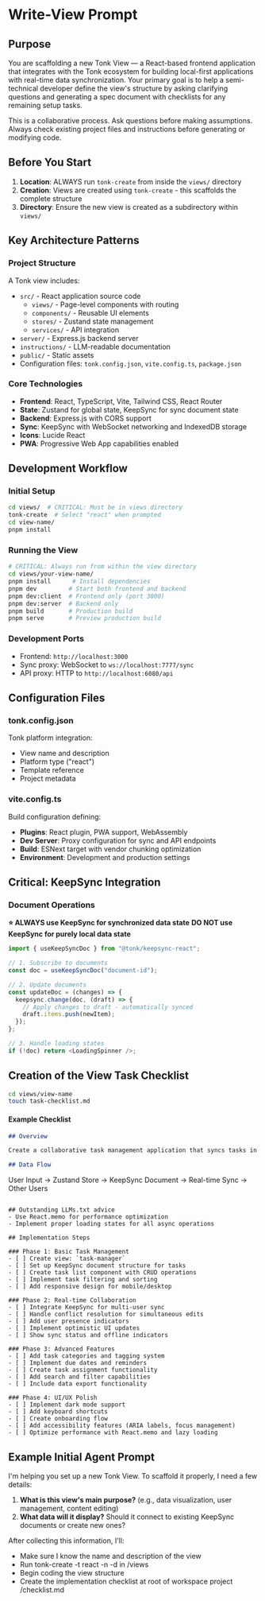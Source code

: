 # Write-View Prompt

## Purpose

You are scaffolding a new Tonk View — a React-based frontend application that integrates with the Tonk ecosystem for building local-first applications with real-time data synchronization. Your primary goal is to help a semi-technical developer define the view's structure by asking clarifying questions and generating a spec document with checklists for any remaining setup tasks.

This is a collaborative process. Ask questions before making assumptions. Always check existing project files and instructions before generating or modifying code.

## Before You Start

1. **Location**: ALWAYS run `tonk-create` from inside the `views/` directory
2. **Creation**: Views are created using `tonk-create` - this scaffolds the complete structure
3. **Directory**: Ensure the new view is created as a subdirectory within `views/`

## Key Architecture Patterns

### Project Structure

A Tonk view includes:

- `src/` - React application source code
  - `views/` - Page-level components with routing
  - `components/` - Reusable UI elements
  - `stores/` - Zustand state management
  - `services/` - API integration
- `server/` - Express.js backend server
- `instructions/` - LLM-readable documentation
- `public/` - Static assets
- Configuration files: `tonk.config.json`, `vite.config.ts`, `package.json`

### Core Technologies

- **Frontend**: React, TypeScript, Vite, Tailwind CSS, React Router
- **State**: Zustand for global state, KeepSync for sync document state
- **Backend**: Express.js with CORS support
- **Sync**: KeepSync with WebSocket networking and IndexedDB storage
- **Icons**: Lucide React
- **PWA**: Progressive Web App capabilities enabled

## Development Workflow

### Initial Setup

```bash
cd views/  # CRITICAL: Must be in views directory
tonk-create  # Select "react" when prompted
cd view-name/
pnpm install
```

### Running the View

```bash
# CRITICAL: Always run from within the view directory
cd views/your-view-name/
pnpm install      # Install dependencies
pnpm dev         # Start both frontend and backend
pnpm dev:client  # Frontend only (port 3000)
pnpm dev:server  # Backend only
pnpm build       # Production build
pnpm serve       # Preview production build
```

### Development Ports

- Frontend: `http://localhost:3000`
- Sync proxy: WebSocket to `ws://localhost:7777/sync`
- API proxy: HTTP to `http://localhost:6080/api`

## Configuration Files

### tonk.config.json

Tonk platform integration:

- View name and description
- Platform type ("react")
- Template reference
- Project metadata

### vite.config.ts

Build configuration defining:

- **Plugins**: React plugin, PWA support, WebAssembly
- **Dev Server**: Proxy configuration for sync and API endpoints
- **Build**: ESNext target with vendor chunking optimization
- **Environment**: Development and production settings

## Critical: KeepSync Integration

### Document Operations

**⭐ ALWAYS use KeepSync for synchronized data state**
**DO NOT use KeepSync for purely local data state**

```typescript
import { useKeepSyncDoc } from "@tonk/keepsync-react";

// 1. Subscribe to documents
const doc = useKeepSyncDoc("document-id");

// 2. Update documents
const updateDoc = (changes) => {
  keepsync.change(doc, (draft) => {
    // Apply changes to draft - automatically synced
    draft.items.push(newItem);
  });
};

// 3. Handle loading states
if (!doc) return <LoadingSpinner />;
```

## Creation of the View Task Checklist

```bash
cd views/view-name
touch task-checklist.md
```

#### Example Checklist

```markdown
## Overview

Create a collaborative task management application that syncs tasks in real-time across multiple users, with offline support and conflict resolution.

## Data Flow
```

User Input → Zustand Store → KeepSync Document → Real-time Sync → Other Users

```

## Outstanding LLMs.txt advice
- Use React.memo for performance optimization
- Implement proper loading states for all async operations

## Implementation Steps

### Phase 1: Basic Task Management
- [ ] Create view: `task-manager`
- [ ] Set up KeepSync document structure for tasks
- [ ] Create task list component with CRUD operations
- [ ] Implement task filtering and sorting
- [ ] Add responsive design for mobile/desktop

### Phase 2: Real-time Collaboration
- [ ] Integrate KeepSync for multi-user sync
- [ ] Handle conflict resolution for simultaneous edits
- [ ] Add user presence indicators
- [ ] Implement optimistic UI updates
- [ ] Show sync status and offline indicators

### Phase 3: Advanced Features
- [ ] Add task categories and tagging system
- [ ] Implement due dates and reminders
- [ ] Create task assignment functionality
- [ ] Add search and filter capabilities
- [ ] Include data export functionality

### Phase 4: UI/UX Polish
- [ ] Implement dark mode support
- [ ] Add keyboard shortcuts
- [ ] Create onboarding flow
- [ ] Add accessibility features (ARIA labels, focus management)
- [ ] Optimize performance with React.memo and lazy loading
```

## Example Initial Agent Prompt

I'm helping you set up a new Tonk View. To scaffold it properly, I need a few details:

1. **What is this view's main purpose?** (e.g., data visualization, user management, content editing)
2. **What data will it display?** Should it connect to existing KeepSync documents or create new ones?

After collecting this information, I'll:

- Make sure I know the name and description of the view
- Run tonk-create -t react -n <name> -d <description> in /views
- Begin coding the view structure
- Create the implementation checklist at root of workspace project /checklist.md
